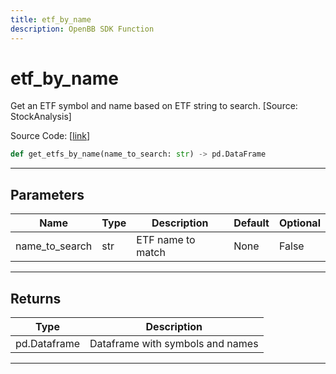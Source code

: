 ```yaml
---
title: etf_by_name
description: OpenBB SDK Function
---
```


# etf_by_name

Get an ETF symbol and name based on ETF string to search. [Source: StockAnalysis]

Source Code: [[link](https://github.com/OpenBB-finance/OpenBBTerminal/tree/main/openbb_terminal/etf/stockanalysis_model.py#L132)]

```python
def get_etfs_by_name(name_to_search: str) -> pd.DataFrame
```

---

## Parameters

| Name | Type | Description | Default | Optional |
| ---- | ---- | ----------- | ------- | -------- |
| name_to_search | str | ETF name to match | None | False |


---

## Returns

| Type | Description |
| ---- | ----------- |
| pd.Dataframe | Dataframe with symbols and names |
---

